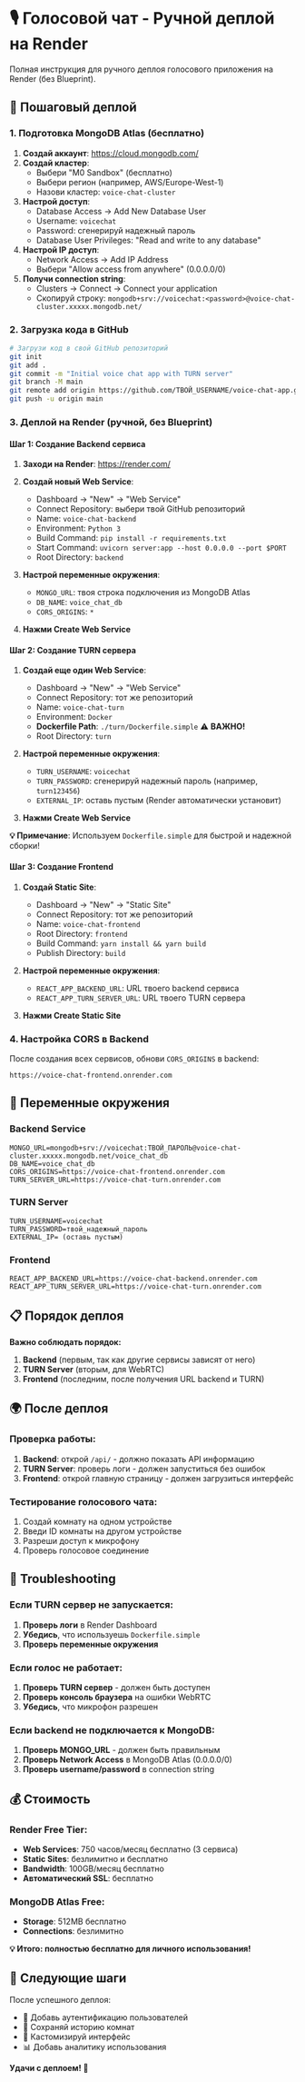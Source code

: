 # 🎙️ Голосовой чат - Ручной деплой на Render

Полная инструкция для ручного деплоя голосового приложения на Render (без Blueprint).

## 🚀 Пошаговый деплой

### 1. Подготовка MongoDB Atlas (бесплатно)

1. **Создай аккаунт**: https://cloud.mongodb.com/
2. **Создай кластер**:
   - Выбери "M0 Sandbox" (бесплатно)
   - Выбери регион (например, AWS/Europe-West-1)
   - Назови кластер: `voice-chat-cluster`
3. **Настрой доступ**:
   - Database Access → Add New Database User
   - Username: `voicechat` 
   - Password: сгенерируй надежный пароль
   - Database User Privileges: "Read and write to any database"
4. **Настрой IP доступ**:
   - Network Access → Add IP Address
   - Выбери "Allow access from anywhere" (0.0.0.0/0)
5. **Получи connection string**:
   - Clusters → Connect → Connect your application
   - Скопируй строку: `mongodb+srv://voicechat:<password>@voice-chat-cluster.xxxxx.mongodb.net/`

### 2. Загрузка кода в GitHub

```bash
# Загрузи код в свой GitHub репозиторий
git init
git add .
git commit -m "Initial voice chat app with TURN server"
git branch -M main
git remote add origin https://github.com/ТВОЙ_USERNAME/voice-chat-app.git
git push -u origin main
```

### 3. Деплой на Render (ручной, без Blueprint)

#### Шаг 1: Создание Backend сервиса

1. **Заходи на Render**: https://render.com/
2. **Создай новый Web Service**:
   - Dashboard → "New" → "Web Service"
   - Connect Repository: выбери твой GitHub репозиторий
   - Name: `voice-chat-backend`
   - Environment: `Python 3`
   - Build Command: `pip install -r requirements.txt`
   - Start Command: `uvicorn server:app --host 0.0.0.0 --port $PORT`
   - Root Directory: `backend`

3. **Настрой переменные окружения**:
   - `MONGO_URL`: твоя строка подключения из MongoDB Atlas
   - `DB_NAME`: `voice_chat_db`
   - `CORS_ORIGINS`: `*`

4. **Нажми Create Web Service**

#### Шаг 2: Создание TURN сервера

1. **Создай еще один Web Service**:
   - Dashboard → "New" → "Web Service"
   - Connect Repository: тот же репозиторий
   - Name: `voice-chat-turn`
   - Environment: `Docker`
   - **Dockerfile Path**: `./turn/Dockerfile.simple` ⚠️ **ВАЖНО!**
   - Root Directory: `turn`

2. **Настрой переменные окружения**:
   - `TURN_USERNAME`: `voicechat`
   - `TURN_PASSWORD`: сгенерируй надежный пароль (например, `turn123456`)
   - `EXTERNAL_IP`: оставь пустым (Render автоматически установит)

3. **Нажми Create Web Service**

**💡 Примечание**: Используем `Dockerfile.simple` для быстрой и надежной сборки!

#### Шаг 3: Создание Frontend

1. **Создай Static Site**:
   - Dashboard → "New" → "Static Site"
   - Connect Repository: тот же репозиторий
   - Name: `voice-chat-frontend`
   - Root Directory: `frontend`
   - Build Command: `yarn install && yarn build`
   - Publish Directory: `build`

2. **Настрой переменные окружения**:
   - `REACT_APP_BACKEND_URL`: URL твоего backend сервиса
   - `REACT_APP_TURN_SERVER_URL`: URL твоего TURN сервера

3. **Нажми Create Static Site**

### 4. Настройка CORS в Backend

После создания всех сервисов, обнови `CORS_ORIGINS` в backend:

```
https://voice-chat-frontend.onrender.com
```

## 🔧 Переменные окружения

### Backend Service
```
MONGO_URL=mongodb+srv://voicechat:ТВОЙ_ПАРОЛЬ@voice-chat-cluster.xxxxx.mongodb.net/voice_chat_db
DB_NAME=voice_chat_db
CORS_ORIGINS=https://voice-chat-frontend.onrender.com
TURN_SERVER_URL=https://voice-chat-turn.onrender.com
```

### TURN Server
```
TURN_USERNAME=voicechat
TURN_PASSWORD=твой_надежный_пароль
EXTERNAL_IP= (оставь пустым)
```

### Frontend
```
REACT_APP_BACKEND_URL=https://voice-chat-backend.onrender.com
REACT_APP_TURN_SERVER_URL=https://voice-chat-turn.onrender.com
```

## 📋 Порядок деплоя

**Важно соблюдать порядок:**

1. **Backend** (первым, так как другие сервисы зависят от него)
2. **TURN Server** (вторым, для WebRTC)
3. **Frontend** (последним, после получения URL backend и TURN)

## 🌍 После деплоя

### Проверка работы:

1. **Backend**: открой `/api/` - должно показать API информацию
2. **TURN Server**: проверь логи - должен запуститься без ошибок
3. **Frontend**: открой главную страницу - должен загрузиться интерфейс

### Тестирование голосового чата:

1. Создай комнату на одном устройстве
2. Введи ID комнаты на другом устройстве
3. Разреши доступ к микрофону
4. Проверь голосовое соединение

## 🚨 Troubleshooting

### Если TURN сервер не запускается:

1. **Проверь логи** в Render Dashboard
2. **Убедись**, что используешь `Dockerfile.simple`
3. **Проверь переменные окружения**

### Если голос не работает:

1. **Проверь TURN сервер** - должен быть доступен
2. **Проверь консоль браузера** на ошибки WebRTC
3. **Убедись**, что микрофон разрешен

### Если backend не подключается к MongoDB:

1. **Проверь MONGO_URL** - должен быть правильным
2. **Проверь Network Access** в MongoDB Atlas (0.0.0.0/0)
3. **Проверь username/password** в connection string

## 💰 Стоимость

### Render Free Tier:
- **Web Services**: 750 часов/месяц бесплатно (3 сервиса)
- **Static Sites**: безлимитно и бесплатно
- **Bandwidth**: 100GB/месяц бесплатно
- **Автоматический SSL**: бесплатно

### MongoDB Atlas Free:
- **Storage**: 512MB бесплатно
- **Connections**: безлимитно

**💡 Итого: полностью бесплатно для личного использования!**

## 🎯 Следующие шаги

После успешного деплоя:
- 🔐 Добавь аутентификацию пользователей
- 📝 Сохраняй историю комнат
- 🎨 Кастомизируй интерфейс
- 📊 Добавь аналитику использования

**Удачи с деплоем! 🚀**
